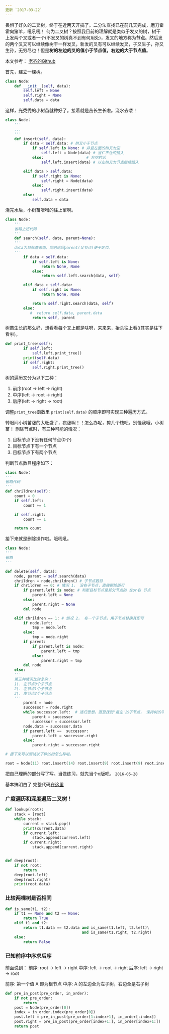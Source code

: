 ```yaml
---
更新 `2017-03-22`
---
```


畏惧了好久的二叉树，终于在近两天开搞了。二分法查找已在前几天完成，磨刀霍霍向猪羊，吼吼吼！ 何为二叉树？按照我目前的理解就是类似于发叉的树，树干上发两个叉或者一个(不发叉的树真不到有何用处)，发叉的地方称为**节点**。然后发的两个叉又可以继续像树干一样发叉，新发的叉有可以继续发叉，子又生子，孙又生孙，无穷尽也！但是**树的左边的叉的值小于节点值，右边的大于节点值**。

本文参考： [老齐的Github](https://github.com/qiwsir/algorithm/blob/master/binary_tree.md)

首先，建立一棵树。

```python
class Node:
    def __init__(self, data):
        self.left = None
        self.right = None
        self.data = data
```

这样，光秃秃的小树苗就种好了。接着就是茁长生长啦。浇水去喽！

```python
class Node：
    '''
    ...
    '''
    def insert(self, data):
        if data < self.data: # 树叉小于节点
            if self.left is None: # 并且左面的树叉为空
                self.left = Node(data) # 当仁不让的插入
            else:                   # 非空的话
                self.left.insert(data) # 以左树叉为节点继续插入

        elif data > self.data:
            if self.right is None:
                self.right = Node(data)
            else:
                self.right.insert(data)
        else:
            self.data = data
```

浇完水后，小树苗噌噌的往上窜啊。

```python
class Node：
    '''
    省略上述代码
    '''
    def search(self, data, parent=None):
    '''
    data为目标查询值，同时返回parent(父节点)便于定位。
    '''
        if data < self.data:
            if self.left is None:
                return None, None
            else:
                return self.left.search(data, self)

        elif data > self.data:
            if self.right is None:
                return None, None

            return self.right.search(data, self)
        else:
           #  return self.data, parent.data
            return self, parent
```

树苗生长的那么好，想看看每个叉上都是啥呀，来来来，抬头往上看((其实是往下看啦)。

```python
def print_tree(self):
        if self.left:
            self.left.print_tree()
        print(self.data)
        if self.right:
            self.right.print_tree()
```

树的遍历又分为以下三种：

1. 前序(root -> left -> right)
2. 中序(left -> root -> right)
3. 后序(left -> right -> root)

调整`print_tree`函数里 `print(self.data)` 的顺序即可实现三种遍历方式。

转眼间小树苗涨的太旺盛了，疯涨啊！！怎么办呢，剪几个枝吧。别怪我哦，小树苗！ 删除节点时，有三种可能的情况：

1. 目标节点下没有任何节点(0个)
2. 目标节点下有一个节点
3. 目标节点下有两个节点

判断节点数目程序如下：

```python
class Node：
'''
省略代码
'''
def chrildren(self):
    count = 0
    if self.left:
        count += 1

    if self.right:
        count += 1

    return count
```

接下来就是删除操作啦。哦吼吼。

```python
class Node：
'''
省略
'''

def delete(self, data):
    node, parent = self.search(data)
    chrildren = node.chrildren() # 子节点数目
    if chrildren == 0: # 情况 1， 没有子节点，直接删除即可
        if parent.left is node: # 判断目标节点是其父节点的 左or右 节点
            parent.left = None
        else:
            parent.right = None
        del node

    elif chrildren == 1: # 情况 2， 有一个子节点，用子节点替换其即可
        if node.left:
            tmp = node.left
        else:
            tmp = node.right
        if parent:
            if parent.left is node:
                parent.left = tmp
            else:
                parent.right = tmp
        del node
    else:
    '''
    第三种情况比较复杂：
    1\. 左节点0个子节点
    2\. 左节点1个子节点
    3\. 左节点2个子节点
    '''
        parent = node
        successor = node.right
        while successor.left:  # 递归思想，直至找到'最左'的子节点， 保持树的平衡，用右子节点的值替换
            parent = successor
            successor = successor.left
        node.data = successor.data
        if parent.left ==  successor:
            parent.left = successor.right
        else:
            parent.right = successor.right

# 接下来可以测试以下种的树怎么样啦。

root = Node(11) root.insert(14) root.insert(9) root.insert(9) root.insert(7) root.insert(10) root.insert(4) root.insert(5) root.insert(6) root.insert(8) value, parent = root.search(10) print(value.data, parent.data) root.print_tree() print('_'_ 20) root.delete(4) root.print_tree()

```
把自己理解的部分写了写。当做练习，就先当个α版吧。
`2016-05-28`


基本搞明白了
完整代码[在这里](https://github.com/lambdaplus/python/blob/master/binary_tree.py)

### 广度遍历和深度遍历二叉树！

```python
def lookup(root):
    stack = [root]
    while stack:
        current = stack.pop()
        print(current.data)
        if current.left:
            stack.append(current.left)
        if current.right:
            stack.append(current.right)


def deep(root):
    if not root:
        return
    deep(root.left)
    deep(root.right)
    print(root.data)
```

### 比较两棵树是否相同

```python
def is_same(t1, t2):
    if t1 == None and t2 == None:
        return True
    elif t1 and t2:
        return t1.data == t2.data and is_same(t1.left, t2.left)\
                                  and is_same(t1.right, t2.right)
    else:
        return False
```

### 已知前序中序求后序

前面说到：
前序: root -> left -> right
中序: left -> root -> right
后序: left -> right -> root

前序: 第一个值 A 即为根节点
中序: A 的左边全为左子树，右边全是右子树

```python
def pre_in_post(pre_order, in_order):
    if not pre_order:
        return
    post = Node(pre_order[0])
    index = in_order.index(pre_order[0])
    post.left = pre_in_post(pre_order[1:index+1], in_order[:index])
    post.right = pre_in_post(pre_order[index+1:], in_order[index+1:])
    return post
```

